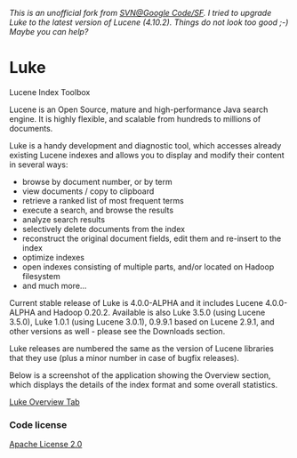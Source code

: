 *This is an unofficial fork from [SVN@Google Code/SF](https://code.google.com/p/luke/). I tried to upgrade Luke to the latest version of Lucene (4.10.2). Things do not look too good ;-) Maybe you can help?*

# Luke
Lucene Index Toolbox

Lucene is an Open Source, mature and high-performance Java search engine. It is highly flexible, and scalable from hundreds to millions of documents.

Luke is a handy development and diagnostic tool, which accesses already existing Lucene indexes and allows you to display and modify their content in several ways:
* browse by document number, or by term
* view documents / copy to clipboard
* retrieve a ranked list of most frequent terms
* execute a search, and browse the results
* analyze search results
* selectively delete documents from the index
* reconstruct the original document fields, edit them and re-insert to the index
* optimize indexes
* open indexes consisting of multiple parts, and/or located on Hadoop filesystem
* and much more... 

Current stable release of Luke is 4.0.0-ALPHA and it includes Lucene 4.0.0-ALPHA and Hadoop 0.20.2. Available is also Luke 3.5.0 (using Lucene 3.5.0), Luke 1.0.1 (using Lucene 3.0.1), 0.9.9.1 based on Lucene 2.9.1, and other versions as well - please see the Downloads section.

Luke releases are numbered the same as the version of Lucene libraries that they use (plus a minor number in case of bugfix releases).

Below is a screenshot of the application showing the Overview section, which displays the details of the index format and some overall statistics.

[Luke Overview Tab](http://code.google.com/p/luke/source/browse/wiki/img/overview.png)

### Code license
[Apache License 2.0](http://www.apache.org/licenses/LICENSE-2.0)
